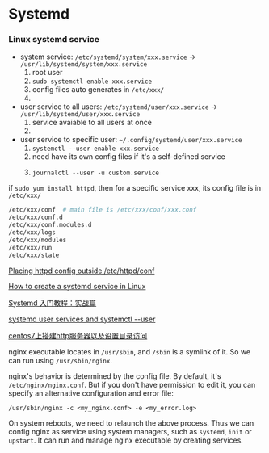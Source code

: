 # Systemd

### Linux systemd service

* system service: `/etc/systemd/system/xxx.service` -> `/usr/lib/systemd/system/xxx.service`
  1. root user
  2. `sudo systemctl enable xxx.service`
  3. config files auto generates in `/etc/xxx/`
  4.
* user service to all users: `/etc/systemd/user/xxx.service` -> `/usr/lib/systemd/user/xxx.service`
  1. service avaiable to all users at once
  2.
* user service to specific user: `~/.config/systemd/user/xxx.service`
  1. `systemctl --user enable xxx.service`
  2. need have its own config files if it's a self-defined service
  3. ```
     journalctl --user -u custom.service
     ```

if `sudo yum install httpd`, then for a specific service xxx, its config file is in `/etc/xxx/`

```bash
/etc/xxx/conf  # main file is /etc/xxx/conf/xxx.conf
/etc/xxx/conf.d
/etc/xxx/conf.modules.d
/etc/xxx/logs
/etc/xxx/modules
/etc/xxx/run
/etc/xxx/state
```

[Placing httpd config outside /etc/httpd/conf](https://stackoverflow.com/questions/45288872/placing-httpd-config-outside-etc-httpd-conf)

[How to create a systemd service in Linux](https://linuxhandbook.com/create-systemd-services/)

[Systemd 入门教程：实战篇](https://www.ruanyifeng.com/blog/2016/03/systemd-tutorial-part-two.html)

[systemd user services and systemctl --user](https://nts.strzibny.name/systemd-user-services/)

[centos7上搭建http服务器以及设置目录访问](https://www.cnblogs.com/snake553/p/8856729.html)





nginx executable locates in `/usr/sbin`, and `/sbin` is a symlink of it. So we can run using `/usr/sbin/nginx`.

nginx's behavior is determined by the config file. By default, it's `/etc/nginx/nginx.conf`. But if you don't have permission to edit it, you can specify an alternative configuration and error file:

```
/usr/sbin/nginx -c <my_nginx.conf> -e <my_error.log>
```

On system reboots, we need to relaunch the above process. Thus we can config nginx as service using system managers, such as `systemd`, `init` or `upstart`. It can run and manage nginx executable by creating services.



